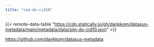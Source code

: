 ```yaml
---
title: "sim-do-cid10"
---
```


{{< remote-data-table "https://cdn.statically.io/gh/dankkom/datasus-metadata/main/metadata/data/sim-do-cid10.json" >}}

https://github.com/dankkom/datasus-metadata
